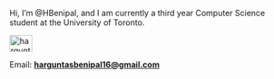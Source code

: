 Hi, I’m @HBenipal, and I am currently a third year Computer Science student at the University of Toronto. 

<a href="https://www.linkedin.com/in/harguntas-benipal/" target="blank"><img align="center" src="https://raw.githubusercontent.com/rahuldkjain/github-profile-readme-generator/master/src/images/icons/Social/linked-in-alt.svg" alt="harguntas-benipal" height="30" width="40" /></a>

Email: **harguntasbenipal16@gmail.com**

